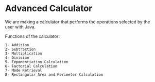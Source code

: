# Advanced Calculator

We are making a calculator that performs the operations selected by the user with Java.

Functions of the calculator:

```
1- Addition
2- Subtraction
3- Multiplication
4- Division
5- Exponentiation Calculation
6- Factorial Calculation
7- Mode Retrieval
8- Rectangular Area and Perimeter Calculation
```
